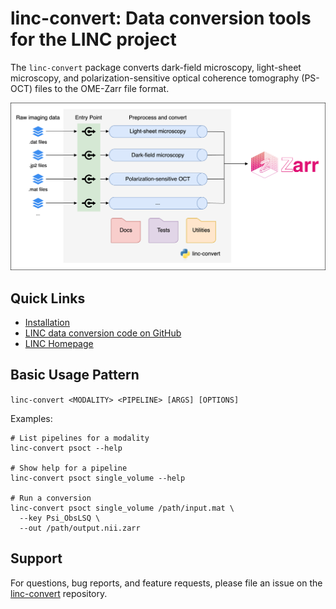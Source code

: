# linc-convert: Data conversion tools for the LINC project

The `linc-convert` package converts dark-field microscopy, light-sheet microscopy, and polarization-sensitive optical coherence tomography (PS-OCT) files to the OME-Zarr file format.

![diagram](./img/linc-convert.png)

## Quick Links

- [Installation](./installation.md)
- [LINC data conversion code on GitHub](https://github.com/lincbrain/linc-convert)
- [LINC Homepage](https://connects.mgh.harvard.edu/)

## Basic Usage Pattern

`linc-convert <MODALITY> <PIPELINE> [ARGS] [OPTIONS]`

Examples:

```
# List pipelines for a modality
linc-convert psoct --help

# Show help for a pipeline
linc-convert psoct single_volume --help

# Run a conversion
linc-convert psoct single_volume /path/input.mat \
  --key Psi_ObsLSQ \
  --out /path/output.nii.zarr
```

## Support

For questions, bug reports, and feature requests, please file an issue on the [linc-convert](https://github.com/lincbrain/linc-convert) repository.
